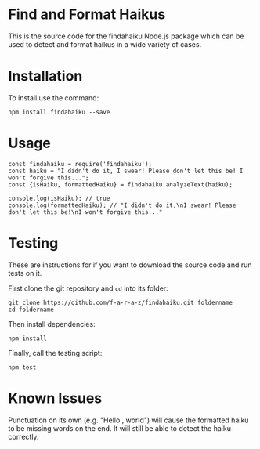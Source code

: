 # Find and Format Haikus
This is the source code for the findahaiku Node.js package which can be used to detect and format haikus in a wide variety of cases.

# Installation
To install use the command:

    npm install findahaiku --save

# Usage
````
const findahaiku = require('findahaiku');
const haiku = "I didn't do it, I swear! Please don't let this be! I won't forgive this...";
const {isHaiku, formattedHaiku} = findahaiku.analyzeText(haiku);

console.log(isHaiku); // true
console.log(formattedHaiku); // "I didn't do it,\nI swear! Please don't let this be!\nI won't forgive this..."
````

# Testing
These are instructions for if you want to download the source code and run tests on it.

First clone the git repository and `cd` into its folder:

    git clone https://github.com/f-a-r-a-z/findahaiku.git foldername
    cd foldername

Then install dependencies:

    npm install

Finally, call the testing script:

    npm test

# Known Issues
Punctuation on its own (e.g. "Hello , world") will cause the formatted haiku to be missing words on the end. It will still be able to detect the haiku correctly.
